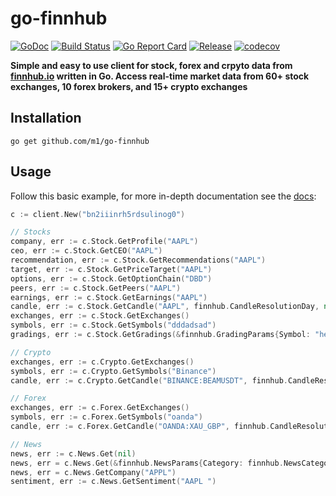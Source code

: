 # go-finnhub

[![GoDoc](https://godoc.org/github.com/m1/go-finnhub?status.svg)](https://godoc.org/github.com/m1/go-finnhub)
[![Build Status](https://travis-ci.org/m1/go-finnhub.svg?branch=master)](https://travis-ci.org/m1/go-finnhub)
[![Go Report Card](https://goreportcard.com/badge/github.com/m1/go-finnhub)](https://goreportcard.com/report/github.com/m1/go-finnhub)
[![Release](https://img.shields.io/github/release/m1/go-finnhub.svg)](https://github.com/m1/go-finnhub/releases/latest)
[![codecov](https://codecov.io/gh/m1/go-finnhub/branch/master/graph/badge.svg)](https://codecov.io/gh/m1/go-finnhub)

__Simple and easy to use client for stock, forex and crpyto data from [finnhub.io](https://finnhub.io/) written in Go. Access real-time market data from 60+ stock exchanges, 10 forex brokers, and 15+ crypto exchanges__

## Installation

`go get github.com/m1/go-finnhub`

## Usage

Follow this basic example, for more in-depth documentation see the [docs](https://godoc.org/github.com/m1/go-finnhub):
```go
c := client.New("bn2iiinrh5rdsulinog0")

// Stocks
company, err := c.Stock.GetProfile("AAPL")
ceo, err := c.Stock.GetCEO("AAPL")
recommendation, err := c.Stock.GetRecommendations("AAPL")
target, err := c.Stock.GetPriceTarget("AAPL")
options, err := c.Stock.GetOptionChain("DBD")
peers, err := c.Stock.GetPeers("AAPL")
earnings, err := c.Stock.GetEarnings("AAPL")
candle, err := c.Stock.GetCandle("AAPL", finnhub.CandleResolutionDay, nil)
exchanges, err := c.Stock.GetExchanges()
symbols, err := c.Stock.GetSymbols("dddadsad")
gradings, err := c.Stock.GetGradings(&finnhub.GradingParams{Symbol: "hello"})

// Crypto
exchanges, err := c.Crypto.GetExchanges()
symbols, err := c.Crypto.GetSymbols("Binance")
candle, err := c.Crypto.GetCandle("BINANCE:BEAMUSDT", finnhub.CandleResolutionMonth, nil)

// Forex
exchanges, err := c.Forex.GetExchanges()
symbols, err := c.Forex.GetSymbols("oanda")
candle, err := c.Forex.GetCandle("OANDA:XAU_GBP", finnhub.CandleResolutionMonth, nil)

// News
news, err := c.News.Get(nil)
news, err = c.News.Get(&finnhub.NewsParams{Category: finnhub.NewsCategoryCrypto})
news, err = c.News.GetCompany("APPL")
sentiment, err := c.News.GetSentiment("AAPL ")
```